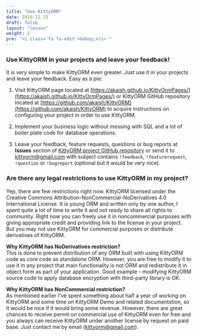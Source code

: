 ```yaml
---
title: "Use KittyORM"
date: 2018-12-15
draft: false
layout: "lesson"
weight: 1
pre: "<i class='fa fa-edit'>&nbsp;</i> "
---
```


### Use KittyORM in your projects and leave your feedback!
It is very simple to make KittyORM even greater. Just use it in your projects and leave your feedback. Easy as a pie:

1. Visit KittyORM page located at [https://akaish.github.io/KittyOrmPages/](https://akaish.github.io/KittyOrmPages/) or KittyORM GitHub repository located at [https://github.com/akaish/KittyORM](https://github.com/akaish/KittyORM) to acquire instructions on configuring your project in order to use KittyORM.

2. Implement your business logic without messing with SQL and a lot of boiler plate code for database operations.

3. Leave your feedback, feature requests, questions or bug reports at **Issues** section of [KittyORM project GitHub repository](https://github.com/akaish/KittyORM/issues) or send it to <kittyorm@gmail.com> with subject contains `!feedback`, `!featurerequest`, `!question` or `!bugreport` (optional but it would be very nice).

### Are there any legal restrictions to use KittyORM in my project?
Yep, there are few restrictions right now. KittyORM licensed under the Creative Commons Attribution-NonCommercial-NoDerivatives 4.0 International License. It is young ORM and written only by one author, I spent quite a lot of time to write it and not ready to share all rights to community. Right now you can freely use it in noncommercial purposes with giving appropriate credit and providing link to the license in your project. But you may not use KittyORM for commercial purposes or distribute derivatives of KittyORM.  

**Why KittyORM has NoDerivatives restriction?**  
This is done to prevent distribution of any ORM built with using KittyORM code as core code as standalone ORM. However, you are free to modify it to use it in any project that main functionality is not ORM and redistribute it in object form as part of your application. Good example - modifying KittyORM source code to apply database encryption with third-party library is OK.  

**Why KittyORM has NonCommercial restriction?**  
As mentioned earlier I've spent something about half a year of working on KittyORM and some time on KittyORM Demo and related documentstion, so it would be nice if it would bring some revenue. However, there are great chances to receive permit on commercial use of KittyORM even for free and you always can receive KittyORM under another license by request on paid base. Just contact me by email (<kittyorm@gmail.com>).



